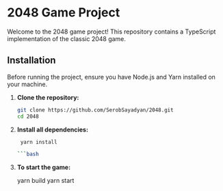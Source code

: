 # 2048 Game Project

Welcome to the 2048 game project! This repository contains a TypeScript implementation of the classic 2048 game.

## Installation

Before running the project, ensure you have Node.js and Yarn installed on your machine.

1. **Clone the repository:**

   ```bash
   git clone https://github.com/SerobSayadyan/2048.git
   cd 2048

2. **Install all dependencies:**
   ```bash
    yarn install

   ```bash
3. **To start the game:**

    yarn build
    yarn start
